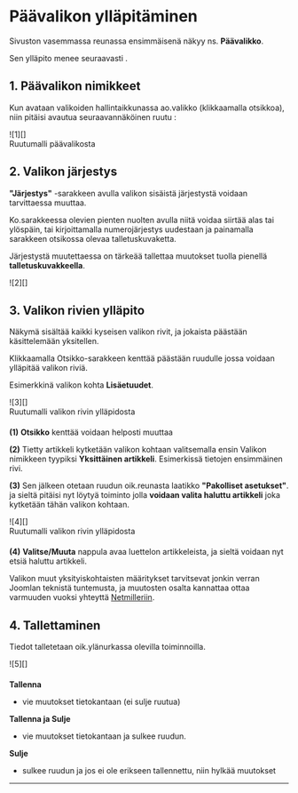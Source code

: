 # Päävalikon ylläpitäminen

Sivuston vasemmassa reunassa ensimmäisenä näkyy ns. __Päävalikko__.

Sen ylläpito menee seuraavasti .

## 1. Päävalikon nimikkeet

Kun avataan valikoiden hallintaikkunassa ao.valikko (klikkaamalla otsikkoa),
niin pitäisi avautua seuraavannäköinen ruutu :

<figure class="fig-n border" style="margin:0 0 20px 0">
![1][]
<figcaption>Ruutumalli päävalikosta</figcaption>
</figure>


## 2. Valikon järjestys

__"Järjestys"__ -sarakkeen avulla valikon sisäistä järjestystä voidaan tarvittaessa muuttaa.

Ko.sarakkeessa olevien pienten nuolten avulla niitä voidaa siirtää alas tai ylöspäin,
tai kirjoittamalla numerojärjestys uudestaan ja painamalla sarakkeen otsikossa olevaa talletuskuvaketta.

Järjestystä muutettaessa on tärkeää tallettaa muutokset tuolla pienellä __talletuskuvakkeella__.

<figure class="fig-n border" style="margin:0 0 20px 0">
![2][]
</figure>



## 3. Valikon rivien ylläpito

Näkymä sisältää kaikki kyseisen valikon rivit, ja jokaista päästään käsittelemään yksitellen.

Klikkaamalla Otsikko-sarakkeen kenttää päästään ruudulle jossa voidaan ylläpitää valikon riviä.

Esimerkkinä valikon kohta __Lisäetuudet__.

<figure class="fig-n border" style="margin:0 0 20px 0">
![3][]
<figcaption>Ruutumalli valikon rivin ylläpidosta</figcaption>
</figure>

__(1)__ __Otsikko__ kenttää voidaan helposti muuttaa

__(2)__ Tietty artikkeli kytketään valikon kohtaan valitsemalla ensin Valikon nimikkeen tyypiksi __Yksittäinen artikkeli__.
Esimerkissä tietojen ensimmäinen rivi.

__(3)__ Sen jälkeen otetaan ruudun oik.reunasta laatikko __"Pakolliset asetukset"__.
ja sieltä pitäisi nyt löytyä toiminto jolla __voidaan valita haluttu artikkeli__ joka kytketään tähän valikon kohtaan.


<figure class="fig-n border" style="margin:0 0 20px 0">
![4][]
<figcaption>Ruutumalli valikon rivin ylläpidosta</figcaption>
</figure>


__(4)__ __Valitse/Muuta__ nappula avaa luettelon artikkeleista, ja sieltä voidaan nyt etsiä haluttu artikkeli.

Valikon muut yksityiskohtaisten määritykset tarvitsevat jonkin verran Joomlan teknistä tuntemusta,
ja muutosten osalta kannattaa ottaa varmuuden vuoksi yhteyttä [Netmilleriin][10].


## 4. Tallettaminen

Tiedot talletetaan oik.ylänurkassa olevilla toiminnoilla.

<figure class="fig-n border" style="margin:0 0 20px 0">
![5][]
</figure>

__Tallenna__

*   vie muutokset tietokantaan (ei sulje ruutua)

__Tallenna ja Sulje__

*   vie muutokset tietokantaan ja sulkee ruudun.

__Sulje__

*   sulkee ruudun ja jos ei ole erikseen tallennettu, niin hylkää muutokset

----

[1]: kuvat/kuva68.png "Ruutumalli"
[2]: kuvat/kuva70.png "Ruutumalli"
[3]: kuvat/kuva69.png "Ruutumalli"
[4]: kuvat/kuva85.png "Ruutumalli"
[5]: kuvat/kuva56.png "Ruutumalli"
[10]: http://www.netmiller.fi
